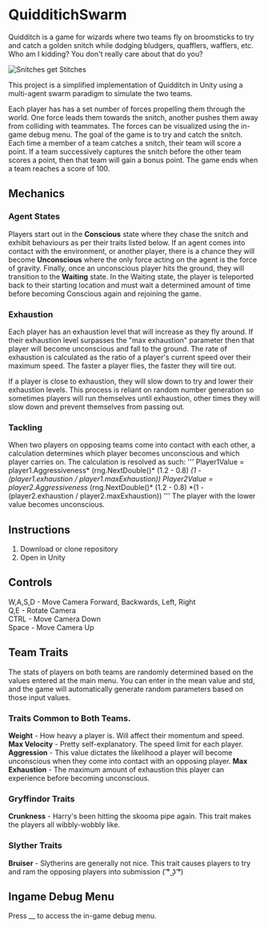 # QuidditichSwarm
Quidditch is a game for wizards where two teams fly on broomsticks to try and catch a golden snitch while dodging bludgers, quafflers, wafflers, etc.
Who am I kidding? You don't really care about that do you?

![Snitches get Stitches](https://media.giphy.com/media/xT8qBjW8P17mTeYYow/source.gif)

This project is a simplified implementation of Quidditch in Unity using a multi-agent swarm paradigm to simulate the two teams.

Each player has has a set number of forces propelling them through the world. One force leads them towards the snitch, another pushes them away from colliding with teammates. The forces can be visualized using the in-game debug menu. The goal of the game is to try and catch the snitch. Each time a member of a team catches a snitch, their team will score a point. If a team successively captures the snitch before the other team scores a point, then that team will gain a bonus point. The game ends when a team reaches a score of 100.

## Mechanics
### Agent States
Players start out in the **Conscious** state where they chase the snitch and exhibit behaviours as per their traits listed below. If an agent comes into contact with the environment, or another player, there is a chance they will become **Unconscious** where the only force acting on the agent is the force of gravity. Finally, once an unconscious player hits the ground, they will transition to the **Waiting** state. In the Waiting state, the player is teleported back to their starting location and must wait a determined amount of time before becoming Conscious again and rejoining the game.

### Exhaustion
Each player has an exhaustion level that will increase as they fly around. If their exhaustion level surpasses the "max exhaustion" parameter then that player will become unconscious and fall to the ground. The rate of exhaustion is calculated as the ratio of a player's current speed over their maximum speed. The faster a player flies, the faster they will tire out.

If a player is close to exhaustion, they will slow down to try and lower their exhaustion levels. This process is reliant on random number generation so sometimes players will run themselves until exhaustion, other times they will slow down and prevent themselves from passing out.

### Tackling
When two players on opposing teams come into contact with each other, a calculation determines which player becomes unconscious and which player carries on. The calculation is resolved as such:
'''
Player1Value = player1.Aggressiveness* (rng.NextDouble()* (1.2 - 0.8) *(1 - (player1.exhaustion / player1.maxExhaustion))
Player2Value = player2.Aggressiveness* (rng.NextDouble()* (1.2 - 0.8) *(1 - (player2.exhaustion / player2.maxExhaustion))
'''
The player with the lower value becomes unconscious.

## Instructions
1. Download or clone repository
2. Open in Unity

## Controls
W,A,S,D - Move Camera Forward, Backwards, Left, Right <br />
Q,E - Rotate Camera <br />
CTRL - Move Camera Down <br />
Space - Move Camera Up <br />

## Team Traits 
The stats of players on both teams are randomly determined based on the values entered at the main menu. You can enter in the mean value and std, and the game will automatically generate random parameters based on those input values.

### Traits Common to Both Teams.
**Weight** - How heavy a player is. Will affect their momentum and speed.
**Max Velocity** - Pretty self-explanatory. The speed limit for each player.
**Aggression** - This value dictates the likelihood a player will become unconscious when they come into contact with an opposing player.
**Max Exhaustion** - The maximum amount of exhaustion this player can experience before becoming unconscious.

### Gryffindor Traits
**Crunkness** - Harry's been hitting the skooma pipe again. This trait makes the players all wibbly-wobbly like.

### Slyther Traits
**Bruiser** - Slytherins are generally not nice. This trait causes players to try and ram the opposing players into submission ( ͡° ͜ʖ ͡°)


## Ingame Debug Menu
Press __ to access the in-game debug menu.





